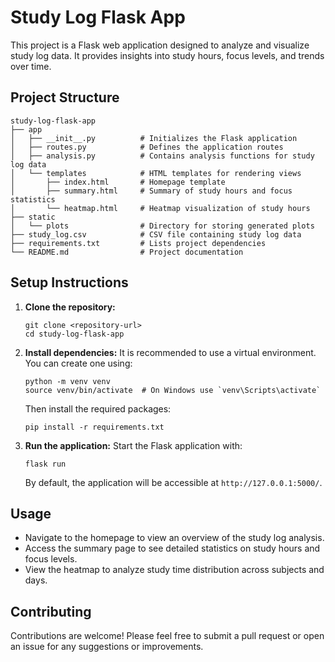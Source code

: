 # Study Log Flask App

This project is a Flask web application designed to analyze and visualize study log data. It provides insights into study hours, focus levels, and trends over time.

## Project Structure

```
study-log-flask-app
├── app
│   ├── __init__.py          # Initializes the Flask application
│   ├── routes.py            # Defines the application routes
│   ├── analysis.py          # Contains analysis functions for study log data
│   └── templates            # HTML templates for rendering views
│       ├── index.html       # Homepage template
│       ├── summary.html     # Summary of study hours and focus statistics
│       └── heatmap.html     # Heatmap visualization of study hours
├── static
│   └── plots                # Directory for storing generated plots
├── study_log.csv            # CSV file containing study log data
├── requirements.txt         # Lists project dependencies
└── README.md                # Project documentation
```

## Setup Instructions

1. **Clone the repository:**
   ```
   git clone <repository-url>
   cd study-log-flask-app
   ```

2. **Install dependencies:**
   It is recommended to use a virtual environment. You can create one using:
   ```
   python -m venv venv
   source venv/bin/activate  # On Windows use `venv\Scripts\activate`
   ```
   Then install the required packages:
   ```
   pip install -r requirements.txt
   ```

3. **Run the application:**
   Start the Flask application with:
   ```
   flask run
   ```
   By default, the application will be accessible at `http://127.0.0.1:5000/`.

## Usage

- Navigate to the homepage to view an overview of the study log analysis.
- Access the summary page to see detailed statistics on study hours and focus levels.
- View the heatmap to analyze study time distribution across subjects and days.

## Contributing

Contributions are welcome! Please feel free to submit a pull request or open an issue for any suggestions or improvements.